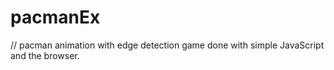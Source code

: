 # pacmanEx
// pacman animation with edge detection game done with simple JavaScript and the browser.
